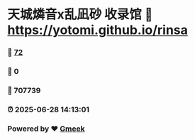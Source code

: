 # 天城燐音x乱凪砂 收录馆 :link: https://yotomi.github.io/rinsa 
### :page_facing_up: [72](https://yotomi.github.io/rinsa/tag.html) 
### :speech_balloon: 0 
### :hibiscus: 707739 
### :alarm_clock: 2025-06-28 14:13:01 
### Powered by :heart: [Gmeek](https://github.com/Meekdai/Gmeek)
